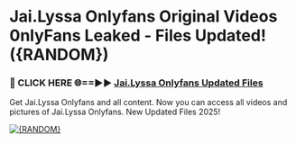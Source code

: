 # Jai.Lyssa Onlyfans Original Videos 0nlyFans Leaked - Files Updated! ({RANDOM})

<h3>🔴 CLICK HERE 🌐==►► <a href="https://betterlinks.top/A2PfLJ" rel="nofollow">Jai.Lyssa Onlyfans Updated Files</a></h3>

Get Jai.Lyssa Onlyfans and all content. Now you can access all videos and pictures of Jai.Lyssa Onlyfans. New Updated Files 2025!

[![{RANDOM}](https://i.imgur.com/ppqm5kG.gif)](https://betterlinks.top/A2PfLJ)